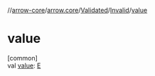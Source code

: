 //[arrow-core](../../../../index.md)/[arrow.core](../../index.md)/[Validated](../index.md)/[Invalid](index.md)/[value](value.md)

# value

[common]\
val [value](value.md): [E](index.md)
